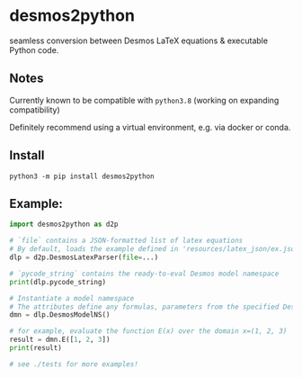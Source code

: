 # desmos2python
seamless conversion between Desmos LaTeX equations &amp; executable Python code.

## Notes

Currently known to be compatible with `python3.8`
(working on expanding compatibility)

Definitely recommend using a virtual environment, e.g. via docker or conda.

## Install

`python3 -m pip install desmos2python`

## Example:

```python
import desmos2python as d2p

# `file` contains a JSON-formatted list of latex equations
# By default, loads the example defined in 'resources/latex_json/ex.json'
dlp = d2p.DesmosLatexParser(file=...)

# `pycode_string` contains the ready-to-eval Desmos model namespace 
print(dlp.pycode_string)

# Instantiate a model namespace
# The attributes define any formulas, parameters from the specified Desmos graph
dmn = dlp.DesmosModelNS()

# for example, evaluate the function E(x) over the domain x=(1, 2, 3)
result = dmn.E([1, 2, 3])
print(result)

# see ./tests for more examples!
```
